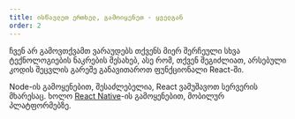 ```yaml
---
title: ისწავლეთ ერთხელ, გამოიყენეთ - ყველგან
order: 2
---
```


ჩვენ არ გამოვთქვამთ ვარაუდებს თქვენს მიერ შერჩეული სხვა ტექნოლოგიების ნაკრების შესახებ, ასე რომ, თქვენ შეგიძლიათ, არსებული კოდის შეცვლის გარეშე განავითაროთ ფუნქციონალი React-ში.

Node-ის გამოყენებით, შესაძლებელია, React ვამუშავოთ სერვერის მხარესაც. ხოლო [React Native](https://reactnative.dev/)-ის გამოყენებით, მობილურ პლატფორმებზე.
